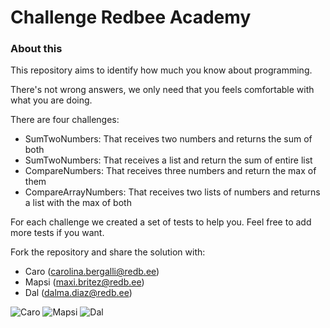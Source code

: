 # Challenge Redbee Academy

### About this
This repository aims to identify how much you know about programming.

There's not wrong answers, we only need that you feels comfortable with what you are doing.

There are four challenges: 

* SumTwoNumbers: That receives two numbers and returns the sum of both
* SumTwoNumbers: That receives a list and return the sum of entire list 
* CompareNumbers: That receives three numbers and return the max of them
* CompareArrayNumbers: That receives two lists of numbers and returns a list with the max of both

For each challenge we created a set of tests to help you. Feel free to add more tests if you want.

Fork the repository and share the solution with:

* Caro (carolina.bergalli@redb.ee) 
* Mapsi (maxi.britez@redb.ee)
* Dal (dalma.diaz@redb.ee)


![Caro](https://lh3.googleusercontent.com/a-/AOh14Gh6gU2tOvjdYpfEE8MhGrsKYGZKBXNpGskuAC4g=s48-c-k-no)
![Mapsi](https://lh3.googleusercontent.com/a-/AOh14GixW8eJJarUkQQ2Jf8FoV1CkLJnl-JYJOcUtcJE1g=s48-c-k-no)
![Dal](https://lh3.googleusercontent.com/a-/AOh14Gg55nS_Wg0FYhiVA4zA_4FQ65gW5vRX_K_M3c_N=s48-c-k-no)



